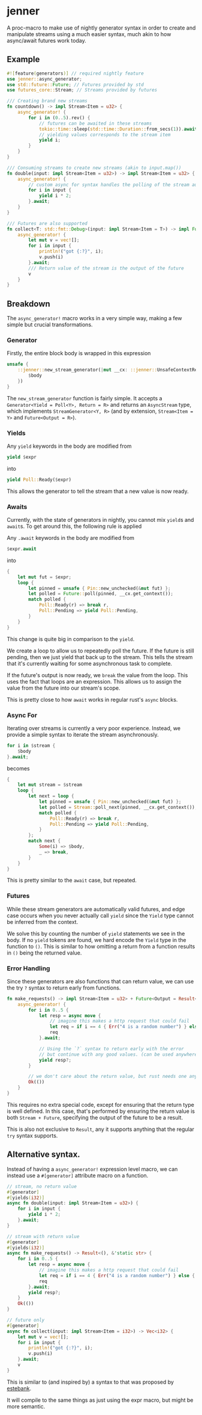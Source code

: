 # jenner

A proc-macro to make use of nightly generator syntax in order to create and manipulate
streams using a much easier syntax, much akin to how async/await futures work today.

## Example

```rust
#![feature(generators)] // required nightly feature
use jenner::async_generator;
use std::future::Future; // Futures provided by std
use futures_core::Stream; // Streams provided by futures

/// Creating brand new streams
fn countdown() -> impl Stream<Item = u32> {
    async_generator! {
        for i in (0..5).rev() {
            // futures can be awaited in these streams
            tokio::time::sleep(std::time::Duration::from_secs(1)).await;
            // yielding values corresponds to the stream item
            yield i;
        }
    }
}

/// Consuming streams to create new streams (akin to input.map())
fn double(input: impl Stream<Item = u32>) -> impl Stream<Item = u32> {
    async_generator! {
        // custom async for syntax handles the polling of the stream automatically for you
        for i in input {
            yield i * 2;
        }.await;
    }
}

/// Futures are also supported
fn collect<T: std::fmt::Debug>(input: impl Stream<Item = T>) -> impl Future<Output = Vec<T>> {
    async_generator! {
        let mut v = vec![];
        for i in input {
            println!("got {:?}", i);
            v.push(i)
        }.await;
        /// Return value of the stream is the output of the future
        v
    }
}
```

## Breakdown

The `async_generator!` macro works in a very simple way, making a few simple but crucial transformations.

### Generator

Firstly, the entire block body is wrapped in this expression

```rust
unsafe {
    ::jenner::new_stream_generator(|mut __cx: ::jenner::UnsafeContextRef|{
        $body
    })
}
```

The `new_stream_generator` function is fairly simple.
It accepts a `Generator<Yield = Poll<Y>, Return = R>` and returns an `AsyncStream` type,
which implements `StreamGenerator<Y, R>` (and by extension, `Stream<Item = Y>` and `Future<Output = R>`).

### Yields

Any `yield` keywords in the body are modified from

```rust
yield $expr
```

into

```rust
yield Poll::Ready($expr)
```

This allows the generator to tell the stream that a new value is now ready.

### Awaits

Currently, with the state of generators in nightly, you cannot mix `yield`s and `await`s.
To get around this, the following rule is applied

Any `.await` keywords in the body are modified from

```rust
$expr.await
```

into

```rust
{
    let mut fut = $expr;
    loop {
        let pinned = unsafe { Pin::new_unchecked(&mut fut) };
        let polled = Future::poll(pinned, __cx.get_context());
        match polled {
            Poll::Ready(r) => break r,
            Poll::Pending => yield Poll::Pending,
        }
    }
}
```

This change is quite big in comparison to the `yield`.

We create a loop to allow us to repeatedly poll the future.
If the future is still pending, then we just yield that back up to the stream.
This tells the stream that it's currently waiting for some asynchronous task to complete.

If the future's output is now ready, we `break` the value from the loop. This uses the fact
that loops are an expression. This allows us to assign the value from the future into our stream's scope.

This is pretty close to how `await` works in regular rust's `async` blocks.

### Async For

Iterating over streams is currently a very poor experience.
Instead, we provide a simple syntax to iterate the stream asynchronously.

```rust
for i in $stream {
    $body
}.await;
```

becomes

```rust
{
    let mut stream = $stream
    loop {
        let next = loop {
            let pinned = unsafe { Pin::new_unchecked(&mut fut) };
            let polled = Stream::poll_next(pinned, __cx.get_context());
            match polled {
                Poll::Ready(r) => break r,
                Poll::Pending => yield Poll::Pending,
            }
        };
        match next {
            Some(i) => $body,
            _ => break,
        }
    }
}
```

This is pretty similar to the `await` case, but repeated.

### Futures

While these stream generators are automatically valid futures,
and edge case occurs when you never actually call `yield` since the
`Yield` type cannot be inferred from the context.

We solve this by counting the number of `yield` statements we see in the body.
If no `yield` tokens are found, we hard encode the `Yield` type in the function to `()`.
This is similar to how omitting a return from a function results in `()` being the returned value.

### Error Handling

Since these generators are also functions that can return value,
we can use the try `?` syntax to return early from functions.

```rust
fn make_requests() -> impl Stream<Item = u32> + Future<Output = Result<(), &'static str>> {
    async_generator! {
        for i in 0..5 {
            let resp = async move {
                // imagine this makes a http request that could fail
                let req = if i == 4 { Err("4 is a random number") } else { Ok(i) };
                req
            }.await;

            // Using the `?` syntax to return early with the error
            // but continue with any good values. (can be used anywhere and not exclusively with yields)
            yield resp?;
        }

        // we don't care about the return value, but rust needs one anyway
        Ok(())
    }
}
```

This requires no extra special code, except for ensuring that the return type is well defined.
In this case, that's performed by ensuring the return value is both `Stream + Future`, specifying the
output of the future to be a result.

This is also not exclusive to `Result`, any it supports anything that the regular `try` syntax supports.

## Alternative syntax.

Instead of having a `async_generator!` expression level macro,
we can instead use a `#[generator]` attribute macro on a function.

```rust
// stream, no return value
#[generator]
#[yields(i32)]
async fn double(input: impl Stream<Item = u32>) {
    for i in input {
        yield i * 2;
    }.await;
}

// stream with return value
#[generator]
#[yields(i32)]
async fn make_requests() -> Result<(), &'static str> {
    for i in 0..5 {
        let resp = async move {
            // imagine this makes a http request that could fail
            let req = if i == 4 { Err("4 is a random number") } else { Ok(i) };
            req
        }.await;
        yield resp?;
    }
    Ok(())
}

// future only
#[generator]
async fn collect(input: impl Stream<Item = i32>) -> Vec<i32> {
    let mut v = vec![];
    for i in input {
        println!("got {:?}", i);
        v.push(i)
    }.await;
    v
}
```

This is similar to (and inspired by) a syntax to that was proposed by [estebank](https://hackmd.io/9v81TQSgQcaAiqvHQtzN8w#Question-queue).

It will compile to the same things as just using the expr macro, but might be more semantic. 
